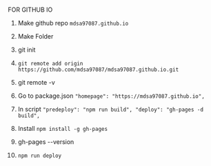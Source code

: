 ###

FOR GITHUB IO


1.  Make github repo
    `mdsa97087.github.io`
2.  Make Folder
3.  git init
4.  `git remote add origin                           https://github.com/mdsa97087/mdsa97087.github.io.git`

5.  git remote -v
6.  Go to package.json
    `"homepage": "https://mdsa97087.github.io",`

7.  In script
    `
"predeploy": "npm run build",
"deploy": "gh-pages -d build", `

8.    Install
      ` npm install -g gh-pages `

9.    gh-pages --version

10.   ` npm run deploy `

